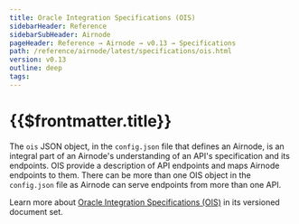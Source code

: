 ```yaml
---
title: Oracle Integration Specifications (OIS)
sidebarHeader: Reference
sidebarSubHeader: Airnode
pageHeader: Reference → Airnode → v0.13 → Specifications
path: /reference/airnode/latest/specifications/ois.html
version: v0.13
outline: deep
tags:
---
```


<VersionWarning/>

<PageHeader/>

<SearchHighlight/>

<FlexStartTag/>

# {{$frontmatter.title}}

The `ois` JSON object, in the `config.json` file that defines an Airnode, is an
integral part of an Airnode's understanding of an API's specification and its
endpoints. OIS provide a description of API endpoints and maps Airnode endpoints
to them. There can be more than one OIS object in the `config.json` file as
Airnode can serve endpoints from more than one API.

Learn more about [Oracle Integration Specifications (OIS)](/reference/ois/2.2/)
in its versioned document set.

<FlexEndTag/>
